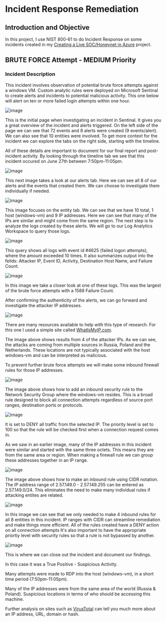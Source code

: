 # Incident Response Remediation



## Introduction and Objective

In this project, I use NIST 800-61 to do Incident Response on some incidents created in my [Creating a Live SOC/Honeynet in Azure](https://github.com/wadegamache/Azure-SOC-Honeynet) project.


## BRUTE FORCE Attempt - MEDIUM Priority

### Incident Description

This incident involves observation of potential brute force attempts against a windows VM. Custom analytic rules were deployed on Microsoft Sentinal to create alerts and incidents to potential malicious activity. This one below will alert on ten or more failed login attempts within one hour.

![image](https://github.com/user-attachments/assets/e61739c7-39c5-4e99-86a6-15450c20dfb6)

This is the initial page when investigating an incident in Sentinal. It gives you a great overview of the incident and alerts triggered. On the left side of the page we can see that 72 events and 8 alerts were created (9 events/alert). We can also see that 10 entities were involved. To get more context for the incident we can explore the tabs on the right side, starting with the timeline. 

All of these details are important to document for our final report and post-incident activity. By looking through the timeline tab we see that this incident occured on June 27th between 7:50pm-11:05pm. 

![image](https://github.com/user-attachments/assets/db75d921-24ba-4852-8e2e-4d669d1f3177)

This next image takes a look at our alerts tab. Here we can see all 8 of our alerts and the events that created them. We can choose to investigate them individually if needed. 

![image](https://github.com/user-attachments/assets/6df9f37c-70c8-40da-82cc-8e8d7bfdca0e)

This image focuses on the entity tab. We can see that we have 10 total, 1 host (windows-vm) and 9 IP addresses. Here we can see that many of the IPs are similar and might come from the same region. The next step is to analyze the logs created by these alerts. We will go to our Log Analytics Workspace to query those logs.

![image](https://github.com/user-attachments/assets/979c045e-35ef-4f65-a4b6-161e0bb63857)

This query shows all logs with event id #4625 (failed logon attempts), where the amount exceeded 10 times. It also summarizes output into the feilds: Attacker IP, Event ID, Activity, Destination Host Name, and Failure Count.

![image](https://github.com/user-attachments/assets/eb0bdeaa-7638-4eb5-bc75-61b8eec7d336)

In this image we take a closer look at one of these logs. This was the largest of the brute force attempts with a 1588 Failure Count.

After confirming the authenticity of the alerts, we can go forward and investigate the attacker IP addresses. 

![image](https://github.com/user-attachments/assets/2895eb9c-0557-41d8-8378-7b98f035a651)

There are many resources available to help with this type of research. For this one I used a simple site called [WhatIsMyIP.com](https://www.whatismyip.com/).

The image above shows results from 4 of the attacker IPs. As we can see, the attacks are coming from multiple sources in Russia, Poland and the Netherlands. These locations are not typically associated with the host windows-vm and can be interpreted as malicious. 

To prevent further brute force attempts we will make some inbound firewall rules for those IP addresses. 

![image](https://github.com/user-attachments/assets/b6b50d06-920c-41ad-bd6a-43081c19b271)

The image above shows how to add an inbound security rule to the Network Security Group where the windows-vm resides. This is a broad rule designed to block all connection attempts regardless of source port ranges, destination ports or protocols. 

![image](https://github.com/user-attachments/assets/2a1642cb-0297-4248-b4f1-a1aedd03c777)

It is set to DENY all traffic from the selected IP. The priority level is set to 100 so that the rule will be checked first when a connection request comes in.

As we saw in an earlier image, many of the IP addresses in this incident were similar and started with the same three octets. This means they are from the same area or region. When making a firewall rule we can group these addresses together in an IP range.

![image](https://github.com/user-attachments/assets/00fcfd9d-f499-4956-96a8-7ea759be47a9)

The image above shows how to make an inbound rule using CIDR notation. The IP address range of 2.57.149.0 - 2.57.149.255 can be entered as 2.57.149.0/24. This eliminates the need to make many individual rules if attacking entites are related. 

![image](https://github.com/user-attachments/assets/470b7f70-d0b4-4d3a-a3c4-d7bb6ec6b384)

In this image we can see that we only needed to make 4 inbound rules for all 8 entities in this incident. IP ranges with CIDR can streamline remediation and make things more efficient. All of the rules created have a DENY action on all connection attempts It's also important to have the appropriate priortiy level with security rules so that a rule is not bypassed by another.

![image](https://github.com/user-attachments/assets/b1b3e750-81c1-4da9-b460-b580b120f365)

This is where we can close out the incident and document our findings. 

In this case it was a True Positive - Suspicious Activity. 

Many attempts were made to RDP into the host (windows-vm), in a short time period (7:50pm-11:05pm). 

Many of the IP addresses were from the same area of the world (Russia & Poland). Suspicious locations in terms of who should be accessing this machine.

Further analysis on sites such as [VirusTotal](https://www.virustotal.com/gui/home/upload) can tell you much more about an IP address, URL, domain or hash. 



<!--

It will also provide connections and correlation info?


### Incident Response Actions
Verify the authenticity of the alerts
Isolate machine? Change password of affected user?
Identify the origin of attacks, determine if they are attacking or involved with anything else
Determine how and when ttack occured. Are the NSGs not beng locked down? If so check other NSGs.
Assess the potential impact of the incident. What type of account was it? Permissions?

### Containment and Recovery
Lock down the NSG assigned to that VM/Subnet, either entirely, or to allow only necessary trafic.

Reset the affected uer's password.

Enable MFA.

### Document Findings and Close out Incident

I think it is important to use multiple tools and sources to provide the best scope?

## Malware Detected - HIGH Priority

This incident 


-->
